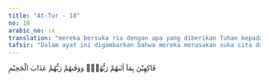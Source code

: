 ```yaml
---
title: "At-Tur - 18"
no: 18
arabic_no: ١٨
translation: "mereka bersuka ria dengan apa yang diberikan Tuhan kepada mereka; dan Tuhan memelihara mereka dari azab neraka."
tafsir: "Dalam ayat ini digambarkan bahwa mereka merasakan suka cita dan kebahagiaan yang penuh karena anugerah dan hadiahhadiah yang dilimpahkan Allah kepadanya. Mereka tidak pernah terganggu oleh segala macam was-was atau dihinggapi oleh perasaan lelah. Mereka betul-betul berada dalam kesenangan dan kenikmatan serta kelezatan luar biasa, muka mereka berseri-seri, ceria, dan riang gembira. Mereka telah diselamatkan oleh Tuhannya dari azab. Mereka kini merasakan segala kenikmatan dan jauh dari kesengsaraan. Itulah kesenangan yang benar dan nikmat yang abadi."
---
```


فَاكِهِيْنَ بِمَآ اٰتٰىهُمْ رَبُّهُمْۚ وَوَقٰىهُمْ رَبُّهُمْ عَذَابَ الْجَحِيْمِ
